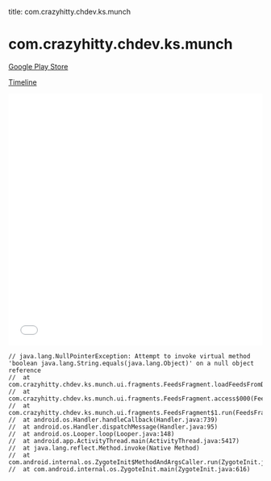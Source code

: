 title: com.crazyhitty.chdev.ks.munch

# com.crazyhitty.chdev.ks.munch

[Google Play Store](https://play.google.com/store/apps/details?id=com.crazyhitty.chdev.ks.munch)

[Timeline](./vis-timeline.html)

<iframe src="./vis-timeline.html" width="100%" height="500px" style="border:none;"></iframe>

```
// java.lang.NullPointerException: Attempt to invoke virtual method 'boolean java.lang.String.equals(java.lang.Object)' on a null object reference
// 	at com.crazyhitty.chdev.ks.munch.ui.fragments.FeedsFragment.loadFeedsFromDb(FeedsFragment.java:107)
// 	at com.crazyhitty.chdev.ks.munch.ui.fragments.FeedsFragment.access$000(FeedsFragment.java:40)
// 	at com.crazyhitty.chdev.ks.munch.ui.fragments.FeedsFragment$1.run(FeedsFragment.java:101)
// 	at android.os.Handler.handleCallback(Handler.java:739)
// 	at android.os.Handler.dispatchMessage(Handler.java:95)
// 	at android.os.Looper.loop(Looper.java:148)
// 	at android.app.ActivityThread.main(ActivityThread.java:5417)
// 	at java.lang.reflect.Method.invoke(Native Method)
// 	at com.android.internal.os.ZygoteInit$MethodAndArgsCaller.run(ZygoteInit.java:726)
// 	at com.android.internal.os.ZygoteInit.main(ZygoteInit.java:616)

```




